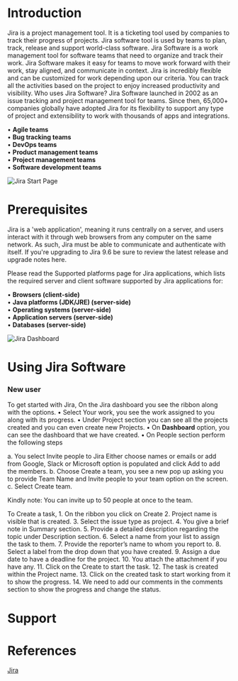 # Introduction

Jira is a project management tool. It is a ticketing tool used by companies to track their progress of projects. Jira software tool is used by teams to plan, track, release and support world-class software. Jira Software is a work management tool for software teams that need to organize and track their work. Jira Software makes it easy for teams to move work forward with their work, stay aligned, and communicate in context. Jira is incredibly flexible and can be customized for work depending upon our criteria. You can track all the activities based on the project to enjoy increased productivity and visibility. 
Who uses Jira Software?
Jira Software launched in 2002 as an issue tracking and project management tool for teams. Since then, 65,000+ companies globally have adopted Jira for its flexibility to support any type of project and extensibility to work with thousands of apps and integrations.

•	**Agile teams**\
•	**Bug tracking teams**\
•	**DevOps teams**\
•	**Product management teams**\
•	**Project management teams**\
•	**Software development teams**

![Jira Start Page](Photos/Jira.jpg)

# Prerequisites

Jira is a 'web application', meaning it runs centrally on a server, and users interact with it through web browsers from any computer on the same network. As such, Jira must be able to communicate and authenticate with itself. If you're upgrading to Jira 9.6 be sure to review the latest release and upgrade notes here.

Please read the Supported platforms page for Jira applications, which lists the required server and client software supported by Jira applications for:

•	**Browsers (client-side)**\
•	**Java platforms (JDK/JRE) (server-side)**\
•	**Operating systems (server-side)**\
•	**Application servers (server-side)**\
•	**Databases (server-side)**

![Jira Dashboard](Photos/Jira_Dashboard.jpg)

# Using Jira Software

### New user
To get started with Jira,
On the Jira dashboard you see the ribbon along with the options.
• Select Your work, you see the work assigned to you along with its progress.
• Under Project section you can see all the projects created and you can even create new Projects.
• On **Dashboard** option, you can see the dashboard that we have created.
• On People section perform the following steps

a. You select Invite people to Jira
    Either choose names or emails or add from Google, Slack or Microsoft option is populated and click Add to add the members.
b. Choose Create a team, you see a new pop up asking you to provide Team Name and Invite people to your team option on the screen. 
c. Select Create team.

Kindly note: You can invite up to 50 people at once to the team.

To Create a task,
    1. On the ribbon you click on Create
    2. Project name is visible that is created.
    3. Select the issue type as project.
    4. You give a brief note in Summary section.
    5. Provide a detailed description regarding the topic under Description section.
    6. Select a name from your list to assign the task to them.
    7. Provide the reporter’s name to whom you report to.
    8. Select a label from the drop down that you have created.
    9. Assign a due date to have a deadline for the project.
    10. You attach the attachment if you have any.
    11. Click on the Create to start the task.
    12. The task is created within the Project name.
    13. Click on the created task to start working from it to show the progress.
    14. We need to add our comments in the comments section to show the progress and change the status. 

# Support

# References

[Jira](https://www.atlassian.com/try/cloud/signup?bundle=jira-software-jira-service-management&edition=fr)